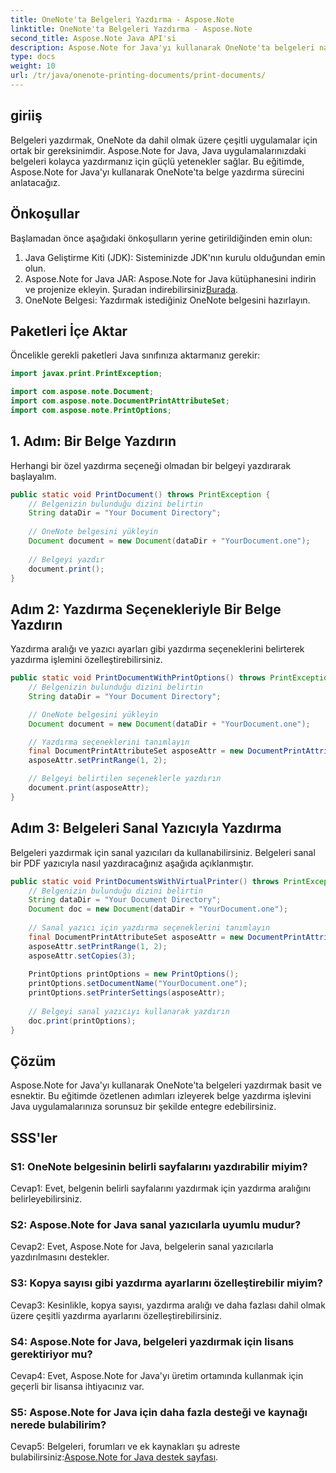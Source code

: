 ```yaml
---
title: OneNote'ta Belgeleri Yazdırma - Aspose.Note
linktitle: OneNote'ta Belgeleri Yazdırma - Aspose.Note
second_title: Aspose.Note Java API'si
description: Aspose.Note for Java'yı kullanarak OneNote'ta belgeleri nasıl yazdıracağınızı öğrenin. Kod örnekleri ve özelleştirilebilir seçenekler içeren adım adım kılavuz.
type: docs
weight: 10
url: /tr/java/onenote-printing-documents/print-documents/
---
```

## giriiş

Belgeleri yazdırmak, OneNote da dahil olmak üzere çeşitli uygulamalar için ortak bir gereksinimdir. Aspose.Note for Java, Java uygulamalarınızdaki belgeleri kolayca yazdırmanız için güçlü yetenekler sağlar. Bu eğitimde, Aspose.Note for Java'yı kullanarak OneNote'ta belge yazdırma sürecini anlatacağız.

## Önkoşullar

Başlamadan önce aşağıdaki önkoşulların yerine getirildiğinden emin olun:

1. Java Geliştirme Kiti (JDK): Sisteminizde JDK'nın kurulu olduğundan emin olun.
2.  Aspose.Note for Java JAR: Aspose.Note for Java kütüphanesini indirin ve projenize ekleyin. Şuradan indirebilirsiniz[Burada](https://releases.aspose.com/note/java/).
3. OneNote Belgesi: Yazdırmak istediğiniz OneNote belgesini hazırlayın.

## Paketleri İçe Aktar

Öncelikle gerekli paketleri Java sınıfınıza aktarmanız gerekir:

```java
import javax.print.PrintException;

import com.aspose.note.Document;
import com.aspose.note.DocumentPrintAttributeSet;
import com.aspose.note.PrintOptions;
```

## 1. Adım: Bir Belge Yazdırın

Herhangi bir özel yazdırma seçeneği olmadan bir belgeyi yazdırarak başlayalım.

```java
public static void PrintDocument() throws PrintException {
    // Belgenizin bulunduğu dizini belirtin
    String dataDir = "Your Document Directory";
    
    // OneNote belgesini yükleyin
    Document document = new Document(dataDir + "YourDocument.one");
    
    // Belgeyi yazdır
    document.print();
}
```

## Adım 2: Yazdırma Seçenekleriyle Bir Belge Yazdırın

Yazdırma aralığı ve yazıcı ayarları gibi yazdırma seçeneklerini belirterek yazdırma işlemini özelleştirebilirsiniz.

```java
public static void PrintDocumentWithPrintOptions() throws PrintException {
    // Belgenizin bulunduğu dizini belirtin
    String dataDir = "Your Document Directory";

    // OneNote belgesini yükleyin
    Document document = new Document(dataDir + "YourDocument.one");

    // Yazdırma seçeneklerini tanımlayın
    final DocumentPrintAttributeSet asposeAttr = new DocumentPrintAttributeSet("Microsoft XPS Document Writer");
    asposeAttr.setPrintRange(1, 2);

    // Belgeyi belirtilen seçeneklerle yazdırın
    document.print(asposeAttr);
}
```

## Adım 3: Belgeleri Sanal Yazıcıyla Yazdırma

Belgeleri yazdırmak için sanal yazıcıları da kullanabilirsiniz. Belgeleri sanal bir PDF yazıcıyla nasıl yazdıracağınız aşağıda açıklanmıştır.

```java
public static void PrintDocumentsWithVirtualPrinter() throws PrintException {
    // Belgenizin bulunduğu dizini belirtin
    String dataDir = "Your Document Directory";
    Document doc = new Document(dataDir + "YourDocument.one");
     
    // Sanal yazıcı için yazdırma seçeneklerini tanımlayın
    final DocumentPrintAttributeSet asposeAttr = new DocumentPrintAttributeSet("doPDF 8");
    asposeAttr.setPrintRange(1, 2);
    asposeAttr.setCopies(3);
     
    PrintOptions printOptions = new PrintOptions();
    printOptions.setDocumentName("YourDocument.one");
    printOptions.setPrinterSettings(asposeAttr);
      
    // Belgeyi sanal yazıcıyı kullanarak yazdırın
    doc.print(printOptions);
}
```

## Çözüm

Aspose.Note for Java'yı kullanarak OneNote'ta belgeleri yazdırmak basit ve esnektir. Bu eğitimde özetlenen adımları izleyerek belge yazdırma işlevini Java uygulamalarınıza sorunsuz bir şekilde entegre edebilirsiniz.

## SSS'ler

### S1: OneNote belgesinin belirli sayfalarını yazdırabilir miyim?

Cevap1: Evet, belgenin belirli sayfalarını yazdırmak için yazdırma aralığını belirleyebilirsiniz.

### S2: Aspose.Note for Java sanal yazıcılarla uyumlu mudur?

Cevap2: Evet, Aspose.Note for Java, belgelerin sanal yazıcılarla yazdırılmasını destekler.

### S3: Kopya sayısı gibi yazdırma ayarlarını özelleştirebilir miyim?

Cevap3: Kesinlikle, kopya sayısı, yazdırma aralığı ve daha fazlası dahil olmak üzere çeşitli yazdırma ayarlarını özelleştirebilirsiniz.

### S4: Aspose.Note for Java, belgeleri yazdırmak için lisans gerektiriyor mu?

Cevap4: Evet, Aspose.Note for Java'yı üretim ortamında kullanmak için geçerli bir lisansa ihtiyacınız var.

### S5: Aspose.Note for Java için daha fazla desteği ve kaynağı nerede bulabilirim?

 Cevap5: Belgeleri, forumları ve ek kaynakları şu adreste bulabilirsiniz:[Aspose.Note for Java destek sayfası](https://forum.aspose.com/c/note/28).